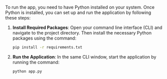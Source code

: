 To run the app, you need to have Python installed on your system. Once Python is installed, you can set up and run the application by following these steps:

1. **Install Required Packages**:
   Open your command line interface (CLI) and navigate to the project directory. Then install the necessary Python packages using the command:
   ```sh
   pip install -r requirements.txt
   ```

2. **Run the Application**:
   In the same CLI window, start the application by running the command:
   ```sh
   python app.py
   ```
